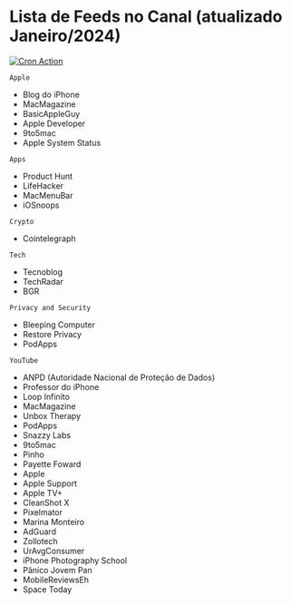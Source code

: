 # Lista de Feeds no Canal (atualizado Janeiro/2024)
[![Cron Action](https://github.com/gustavosaez/Rss2Telegram/actions/workflows/cron.yml/badge.svg)](https://github.com/gustavosaez/Rss2Telegram/actions/workflows/cron.yml)

`Apple`
- Blog do iPhone
- MacMagazine
- BasicAppleGuy
- Apple Developer
- 9to5mac
- Apple System Status

`Apps`
- Product Hunt
- LifeHacker
- MacMenuBar
- iOSnoops

`Crypto`
- Cointelegraph

`Tech`
- Tecnoblog
- TechRadar
- BGR

`Privacy and Security`
- Bleeping Computer
- Restore Privacy
- PodApps

`YouTube`
- ANPD (Autoridade Nacional de Proteção de Dados)
- Professor do iPhone
- Loop Infinito
- MacMagazine
- Unbox Therapy
- PodApps
- Snazzy Labs
- 9to5mac
- Pinho
- Payette Foward
- Apple
- Apple Support
- Apple TV+
- CleanShot X
- Pixelmator
- Marina Monteiro
- AdGuard
- Zollotech
- UrAvgConsumer
- iPhone Photography School
- Pânico Jovem Pan
- MobileReviewsEh
- Space Today
